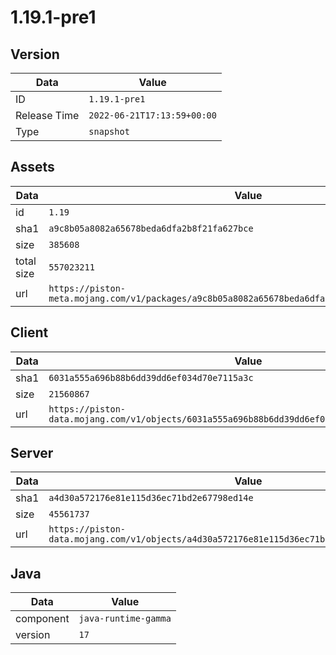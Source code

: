 # 1.19.1-pre1

## Version

|**Data**        | **Value**                 |
|----------------|-------------------------|
| ID   | ```1.19.1-pre1```   |
| Release Time   | ```2022-06-21T17:13:59+00:00```   |
| Type   | ```snapshot```   |

## Assets

|**Data**        | **Value**                 |
|----------------|-------------------------|
| id   | ```1.19```   |
| sha1   | ```a9c8b05a8082a65678beda6dfa2b8f21fa627bce```   |
| size   | ```385608```   |
| total size  | ```557023211```  |
| url       | ```https://piston-meta.mojang.com/v1/packages/a9c8b05a8082a65678beda6dfa2b8f21fa627bce/1.19.json``` |

## Client

|**Data**        | **Value**                 |
|----------------|-------------------------|
| sha1   | ```6031a555a696b88b6dd39dd6ef034d70e7115a3c```   |
| size   | ```21560867```   |
| url       | ```https://piston-data.mojang.com/v1/objects/6031a555a696b88b6dd39dd6ef034d70e7115a3c/client.jar``` |

## Server

|**Data**        | **Value**                 |
|----------------|-------------------------|
| sha1   | ```a4d30a572176e81e115d36ec71bd2e67798ed14e```   |
| size   | ```45561737```   |
| url       | ```https://piston-data.mojang.com/v1/objects/a4d30a572176e81e115d36ec71bd2e67798ed14e/server.jar``` |

## Java

|**Data**        | **Value**                 |
|----------------|-------------------------|
| component   | ```java-runtime-gamma```   |
| version   | ```17```   |